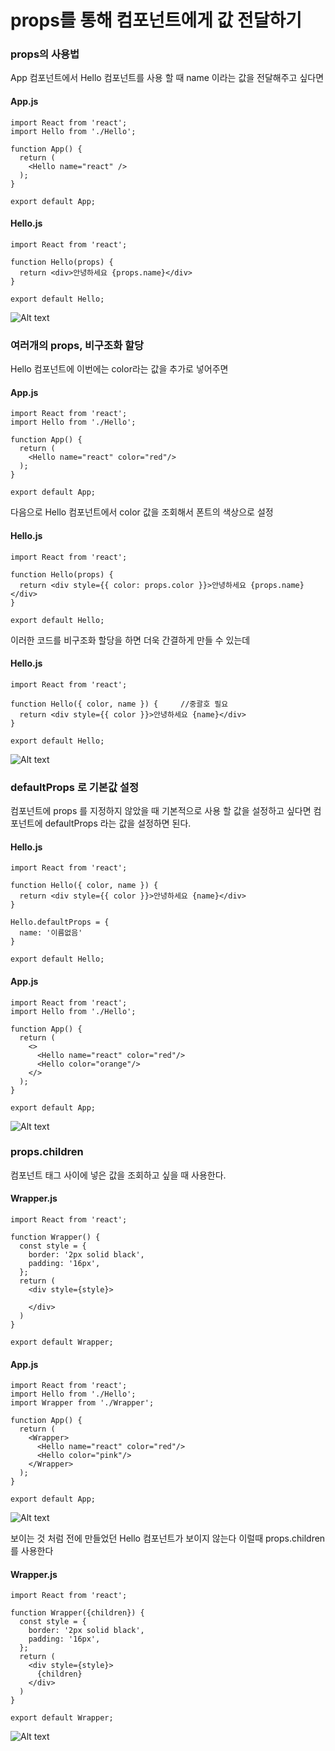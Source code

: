 # props를 통해 컴포넌트에게 값 전달하기

### props의 사용법
App 컴포넌트에서 Hello 컴포넌트를 사용 할 때 name 이라는 값을 전달해주고 싶다면

#### App.js
```JSX
import React from 'react';
import Hello from './Hello';

function App() {
  return (
    <Hello name="react" />
  );
}

export default App;
```

#### Hello.js
``` JSX
import React from 'react';

function Hello(props) {
  return <div>안녕하세요 {props.name}</div>
}

export default Hello;
```

![Alt text](./img/image.png)


### 여러개의 props, 비구조화 할당

Hello 컴포넌트에 이번에는 color라는 값을 추가로 넣어주면 

#### App.js

``` JSX
import React from 'react';
import Hello from './Hello';

function App() {
  return (
    <Hello name="react" color="red"/>
  );
}

export default App;
```
다음으로 Hello 컴포넌트에서 color 값을 조회해서 폰트의 색상으로 설정

#### Hello.js

``` JSX
import React from 'react';

function Hello(props) {
  return <div style={{ color: props.color }}>안녕하세요 {props.name}</div>
}

export default Hello;
```

이러한 코드를 비구조화 할당을 하면 더욱 간결하게 만들 수 있는데 

#### Hello.js

``` JSX
import React from 'react';

function Hello({ color, name }) {     //중괄호 필요
  return <div style={{ color }}>안녕하세요 {name}</div>
}

export default Hello;
```

![Alt text](./img/image-1.png)


### defaultProps 로 기본값 설정
컴포넌트에 props 를 지정하지 않았을 때 기본적으로 사용 할 값을 설정하고 싶다면 컴포넌트에 defaultProps 라는 값을 설정하면 된다.

#### Hello.js
``` JSX
import React from 'react';

function Hello({ color, name }) {
  return <div style={{ color }}>안녕하세요 {name}</div>
}

Hello.defaultProps = {
  name: '이름없음'
}

export default Hello;
```

#### App.js
``` JSX
import React from 'react';
import Hello from './Hello';

function App() {
  return (
    <>
      <Hello name="react" color="red"/>
      <Hello color="orange"/>
    </>
  );
}

export default App;
```

![Alt text](./img/image-2.png)

### props.children

컴포넌트 태그 사이에 넣은 값을 조회하고 싶을 때 사용한다.

#### Wrapper.js

``` JSX
import React from 'react';

function Wrapper() {
  const style = {
    border: '2px solid black',
    padding: '16px',
  };
  return (
    <div style={style}>

    </div>
  )
}

export default Wrapper;
```

#### App.js
``` JSX
import React from 'react';
import Hello from './Hello';
import Wrapper from './Wrapper';

function App() {
  return (
    <Wrapper>
      <Hello name="react" color="red"/>
      <Hello color="pink"/>
    </Wrapper>
  );
}

export default App;
```

![Alt text](./img/image-3.png)

보이는 것 처럼 전에 만들었던 Hello 컴포넌트가 보이지 않는다 이럴때 props.children를 사용한다

#### Wrapper.js

``` JSX
import React from 'react';

function Wrapper({children}) {
  const style = {
    border: '2px solid black',
    padding: '16px',
  };
  return (
    <div style={style}>
      {children}
    </div>
  )
}

export default Wrapper;
```

![Alt text](./img/image-4.png)